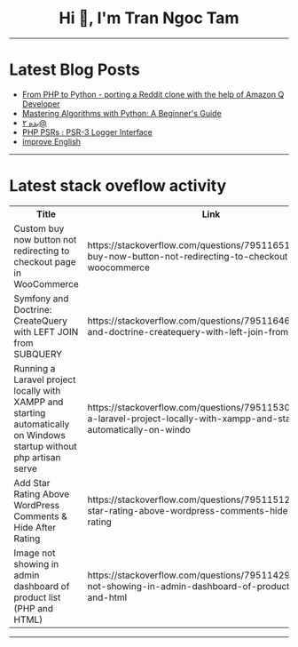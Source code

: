 <h1 align="center">Hi 👋, I'm Tran Ngoc Tam</h1>

---

# Latest Blog Posts 
<!-- BLOG-POST-LIST:START -->
- [From PHP to Python - porting a Reddit clone with the help of Amazon Q Developer](https://dev.to/aws/from-php-to-python-porting-a-reddit-clone-with-the-help-of-amazon-q-developer-23g)
- [Mastering Algorithms with Python: A Beginner&#39;s Guide](https://dev.to/abibtechid/mastering-algorithms-with-python-a-beginners-guide-4l0m)
- [بده ۲@](https://dev.to/aein_bagheri_10ffa69696b9/bdh-2-2pho)
- [PHP PSRs : PSR-3 Logger Interface](https://dev.to/xxzeroxx/php-psrs-psr-3-logger-interface-44mo)
- [improve English](https://dev.to/umair45/improve-english-42cn)
<!-- BLOG-POST-LIST:END -->

---

# Latest stack oveflow activity
<table>
  <tr><th>Title</th><th>Link</th></tr>
  <!-- STACKOVERFLOW:START --><tr><td>Custom buy now button not redirecting to checkout page in WooCommerce</td><td>https://stackoverflow.com/questions/79511651/custom-buy-now-button-not-redirecting-to-checkout-page-in-woocommerce</td></tr><tr><td>Symfony and Doctrine: CreateQuery with LEFT JOIN from SUBQUERY</td><td>https://stackoverflow.com/questions/79511646/symfony-and-doctrine-createquery-with-left-join-from-subquery</td></tr><tr><td>Running a Laravel project locally with XAMPP and starting automatically on Windows startup without php artisan serve</td><td>https://stackoverflow.com/questions/79511530/running-a-laravel-project-locally-with-xampp-and-starting-automatically-on-windo</td></tr><tr><td>Add Star Rating Above WordPress Comments &amp; Hide After Rating</td><td>https://stackoverflow.com/questions/79511512/add-star-rating-above-wordpress-comments-hide-after-rating</td></tr><tr><td>Image not showing in admin dashboard of product list &lpar;PHP and HTML&rpar;</td><td>https://stackoverflow.com/questions/79511429/image-not-showing-in-admin-dashboard-of-product-list-php-and-html</td></tr><!-- STACKOVERFLOW:END -->
</table>

---


